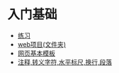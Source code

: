 # 入门基础

- [练习](/basic/Practice.md)
- [web项目(文件夹)](/basic/Basic01.md)
- [网页基本模板](/basic/Basic02.md)
- [注释,转义字符,水平标尺,换行,段落](/basic/Basic03.md)
